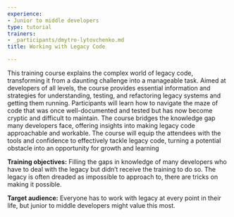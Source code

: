 ```yaml
---
experience:
- Junior to middle developers
type: tutorial
trainers:
- _participants/dmytro-lytovchenko.md
title: Working with Legacy Code

---
```

This training course explains the complex world of legacy code, transforming it from a daunting challenge into a manageable task. Aimed at developers of all levels, the course provides essential information and strategies for understanding, testing, and refactoring legacy systems and getting them running. Participants will learn how to navigate the maze of code that was once well-documented and tested but has now become cryptic and difficult to maintain. The course bridges the knowledge gap many developers face, offering insights into making legacy code approachable and workable. The course will equip the attendees with the tools and confidence to effectively tackle legacy code, turning a potential obstacle into an opportunity for growth and learning

**Training objectives:**
Filling the gaps in knowledge of many developers who have to deal with the legacy but didn’t receive the training to do so. The legacy is often dreaded as impossible to approach to, there are tricks on making it possible.

**Target audience:**
Everyone has to work with legacy at every point in their life, but junior to middle developers might value this most.

